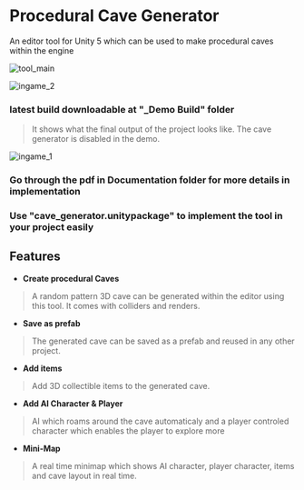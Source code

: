 # Procedural Cave Generator
An editor tool for Unity 5 which can be used to make procedural caves within the engine

![tool_main](https://user-images.githubusercontent.com/9120052/32996682-d2c444a8-cdab-11e7-96e1-5a12ad09f8e0.PNG)

![ingame_2](https://user-images.githubusercontent.com/9120052/32996706-20a5365a-cdac-11e7-929e-bcaa0e2ff38e.PNG)


### latest build downloadable at "_Demo Build" folder

>It shows what the final output of the project looks like. The cave generator is disabled in the demo.

![ingame_1](https://user-images.githubusercontent.com/9120052/32996696-03cb9e8e-cdac-11e7-8640-a6ba9ce842db.PNG)

### Go through the pdf in Documentation folder for more details in implementation

### Use "cave_generator.unitypackage" to implement the tool in your project easily

## Features
- __Create procedural Caves__

>A random pattern 3D cave can be generated within the editor using this tool. It comes with colliders and renders.  

- __Save as prefab__

>The generated cave can be saved as a prefab and reused in any other project.

- __Add items__

>Add 3D collectible items to the generated cave. 

- __Add AI Character & Player__

>AI which roams around the cave automaticaly and a player controled character which enables the player to explore more

- __Mini-Map__

>A real time minimap which shows AI character, player character, items and cave layout in real time. 

